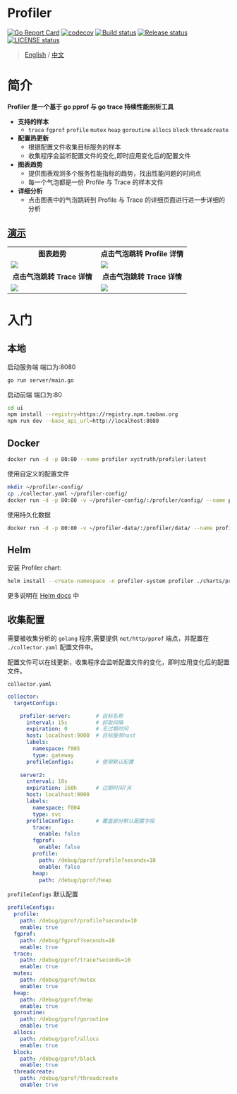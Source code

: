 # Profiler

[![Go Report Card](https://goreportcard.com/badge/github.com/xyctruth/profiler?x=xyctruth)](https://goreportcard.com/report/github.com/xyctruth/profiler)
[![codecov](https://codecov.io/gh/xyctruth/profiler/branch/master/graph/badge.svg?token=YWNYJK9KQW)](https://codecov.io/gh/xyctruth/profiler)
[![Build status](https://img.shields.io/github/workflow/status/xyctruth/profiler/Server-Build/master)](https://github.com/xyctruth/profiler/actions/workflows/server-build.yml)
[![Release status](https://img.shields.io/github/v/release/xyctruth/profiler)](https://github.com/xyctruth/profiler/releases)
[![LICENSE status](https://img.shields.io/github/license/xyctruth/profiler)](https://github.com/xyctruth/profiler/LICENSE)

> [English](./README-EN.md) / [中文](./README-ZH.md)

# 简介

**Profiler 是一个基于 go pprof 与 go trace 持续性能剖析工具**

- **支持的样本**
    - `trace` `fgprof` `profile` `mutex` `heap` `goroutine` `allocs` `block` `threadcreate`
- **配置热更新**
    - 根据配置文件收集目标服务的样本
    - 收集程序会监听配置文件的变化,即时应用变化后的配置文件
- **图表趋势**
    - 提供图表观测多个服务性能指标的趋势，找出性能问题的时间点
    - 每一个气泡都是一份 Profile 与 Trace 的样本文件
- **详细分析**
    - 点击图表中的气泡跳转到 Profile 与 Trace 的详细页面进行进一步详细的分析

## [演示](http://profiler.jia-huang.com)

<table>
  <tr>
      <td width="50%" align="center"><b>图表趋势</b></td>
      <td width="50%" align="center"><b>点击气泡跳转 Profile 详情</b></td>
  </tr>
  <tr>
     <td><img src="https://xtruth.oss-cn-shenzhen.aliyuncs.com/profiler.png"/></td>
     <td><img src="https://xtruth.oss-cn-shenzhen.aliyuncs.com/profiler-pprof.png"/></td>
  </tr>
  <tr>
      <td width="50%" align="center"><b>点击气泡跳转 Trace 详情</b></td>
      <td width="50%" align="center"><b>点击气泡跳转 Trace 详情</b></td>
  </tr>
  <tr>
     <td><img src="https://xtruth.oss-cn-shenzhen.aliyuncs.com/profiler-trace.png"/></td>
     <td><img src="https://xtruth.oss-cn-shenzhen.aliyuncs.com/profiler-trace1.png"/></td>
  </tr>
</table>

# 入门

## 本地

启动服务端 端口为:8080
```bash
go run server/main.go 
```

启动前端 端口为:80
```bash
cd ui
npm install --registry=https://registry.npm.taobao.org
npm run dev --base_api_url=http://localhost:8080
```

## Docker

```bash
docker run -d -p 80:80 --name profiler xyctruth/profiler:latest
```

使用自定义的配置文件

```bash
mkdir ~/profiler-config/
cp ./collector.yaml ~/profiler-config/
docker run -d -p 80:80 -v ~/profiler-config/:/profiler/config/ --name profiler xyctruth/profiler:latest
```

使用持久化数据

```bash
docker run -d -p 80:80 -v ~/profiler-data/:/profiler/data/ --name profiler xyctruth/profiler:latest
```

## Helm

安装 Profiler chart:

```bash
helm install --create-namespace -n profiler-system profiler ./charts/profiler
```

更多说明在 [Helm docs](https://github.com/xyctruth/profiler/blob/master/charts/profiler/README.ZH.md) 中

## 收集配置

需要被收集分析的 `golang` 程序,需要提供 `net/http/pprof` 端点，并配置在 `./collector.yaml` 配置文件中。

配置文件可以在线更新，收集程序会监听配置文件的变化，即时应用变化后的配置文件。

`collector.yaml`

```yaml
collector:
  targetConfigs:

    profiler-server:        # 目标名称
      interval: 15s         # 抓取间隔
      expiration: 0         # 无过期时间
      host: localhost:9000  # 目标服务host
      labels:
        namespace: f005
        type: gateway
      profileConfigs:       # 使用默认配置 
        
    server2:
      interval: 10s
      expiration: 168h      # 过期时间7天
      host: localhost:9000
      labels:
        namespace: f004
        type: svc
      profileConfigs:       # 覆盖部分默认配置字段
        trace:
          enable: false
        fgprof:
          enable: false
        profile:
          path: /debug/pprof/profile?seconds=10
          enable: false
        heap:
          path: /debug/pprof/heap

```

`profileConfigs` 默认配置

```yaml
profileConfigs:
  profile:
    path: /debug/pprof/profile?seconds=10
    enable: true
  fgprof:
    path: /debug/fgprof?seconds=10
    enable: true
  trace:
    path: /debug/pprof/trace?seconds=10
    enable: true
  mutex:
    path: /debug/pprof/mutex
    enable: true
  heap:
    path: /debug/pprof/heap
    enable: true
  goroutine:
    path: /debug/pprof/goroutine
    enable: true
  allocs:
    path: /debug/pprof/allocs
    enable: true
  block:
    path: /debug/pprof/block
    enable: true
  threadcreate:
    path: /debug/pprof/threadcreate
    enable: true
```
